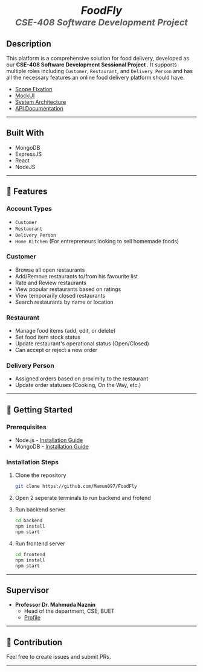 # <p align="center"><i>FoodFly<br><sub style="font-size: smaller; opacity: 0.7;">CSE-408 Software Development Project</sub></i></p>



## Description

This platform is a comprehensive solution for food delivery, developed as our <b>CSE-408 Software Development Sessional Project </b>. It supports multiple roles including `Customer`, `Restaurant`, and `Delivery Person` and has all the necessary features an online food delivery platform should have.
- [Scope Fixation](https://view.officeapps.live.com/op/view.aspx?src=https%3A%2F%2Fraw.githubusercontent.com%2FMamun097%2FFoodFly%2Fmain%2FApplication%2520Design%2FScope%2520Fixation.pptx&wdOrigin=BROWSELINK)
- [MockUI](https://view.officeapps.live.com/op/view.aspx?src=https%3A%2F%2Fraw.githubusercontent.com%2FMamun097%2FFoodFly%2Fmain%2FApplication%2520Design%2FMockUI.pptx&wdOrigin=BROWSELINK)
- [System Architecture](https://view.officeapps.live.com/op/view.aspx?src=https%3A%2F%2Fraw.githubusercontent.com%2FMamun097%2FFoodFly%2Fmain%2FApplication%2520Design%2FSystem_Architecture.pptx&wdOrigin=BROWSELINK)
- [API Documentation](https://view.officeapps.live.com/op/view.aspx?src=https%3A%2F%2Fraw.githubusercontent.com%2FMamun097%2FFoodFly%2Fmain%2FApplication%2520Design%2FAPI_Documentation.xlsx&wdOrigin=BROWSELINK)

---

## Built With
- MongoDB
- ExpressJS
- React
- NodeJS

---

## 🌟 Features

### Account Types

- `Customer`
- `Restaurant`
- `Delivery Person`
- `Home Kitchen` (For entrepreneurs looking to sell homemade foods)

### Customer

- Browse all open restaurants
- Add/Remove restaurants to/from his favourite list
- Rate and Review restaurants
- View popular restaurants based on ratings
- View temporarily closed restaurants
- Search restaurants by name or location

### Restaurant

- Manage food items (add, edit, or delete)
- Set food item stock status
- Update restaurant's operational status (Open/Closed)
- Can accept or reject a new order

### Delivery Person

- Assigned orders based on proximity to the restaurant
- Update order statuses (Cooking, On the Way, etc.)

---

## 🚀 Getting Started

### Prerequisites

- Node.js - [Installation Guide](https://nodejs.org/en)
- MongoDB - [Installation Guide](https://www.youtube.com/watch?v=PHXhuc8MwRw)


### Installation Steps

1. Clone the repository
    ```bash
    git clone https://github.com/Mamun097/FoodFly
    ```
2. Open 2 seperate terminals to run backend and frotend

3. Run backend server
    ```bash
    cd backend
    npm install
    npm start
    ```
4. Run frontend server
    ```bash
    cd frontend
    npm install
    npm start
    ```

---

## Supervisor
- <b>Professor Dr. Mahmuda Naznin</b><br>
  - Head of the department, CSE, BUET
  - [Profile](https://cse.buet.ac.bd/faculty_list/detail/mahmudanaznin)

---

## 🤝 Contribution

Feel free to create issues and submit PRs.

---

